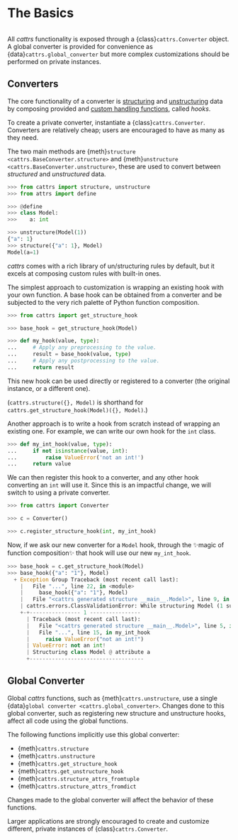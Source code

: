 # The Basics
```{currentmodule} cattrs
```

All _cattrs_ functionality is exposed through a {class}`cattrs.Converter` object.
A global converter is provided for convenience as {data}`cattrs.global_converter` but more complex customizations should be performed on private instances.


## Converters

The core functionality of a converter is [structuring](structuring.md) and [unstructuring](unstructuring.md) data by composing provided and [custom handling functions](customizing.md), called _hooks_.

To create a private converter, instantiate a {class}`cattrs.Converter`. Converters are relatively cheap; users are encouraged to have as many as they need.

The two main methods are {meth}`structure <cattrs.BaseConverter.structure>` and {meth}`unstructure <cattrs.BaseConverter.unstructure>`, these are used to convert between _structured_ and _unstructured_ data.

```python
>>> from cattrs import structure, unstructure
>>> from attrs import define

>>> @define
>>> class Model:
>>>    a: int

>>> unstructure(Model(1))
{"a": 1}
>>> structure({"a": 1}, Model)
Model(a=1)
```

_cattrs_ comes with a rich library of un/structuring rules by default, but it excels at composing custom rules with built-in ones.

The simplest approach to customization is wrapping an existing hook with your own function.
A base hook can be obtained from a converter and be subjected to the very rich palette of Python function composition.

```python
>>> from cattrs import get_structure_hook

>>> base_hook = get_structure_hook(Model)

>>> def my_hook(value, type):
...     # Apply any preprocessing to the value.
...     result = base_hook(value, type)
...     # Apply any postprocessing to the value.
...     return result
```

This new hook can be used directly or registered to a converter (the original instance, or a different one).

(`cattrs.structure({}, Model)` is shorthand for `cattrs.get_structure_hook(Model)({}, Model)`.)

Another approach is to write a hook from scratch instead of wrapping an existing one.
For example, we can write our own hook for the `int` class.

```python
>>> def my_int_hook(value, type):
...     if not isinstance(value, int):
...         raise ValueError('not an int!')
...     return value
```

We can then register this hook to a converter, and any other hook converting an `int` will use it.
Since this is an impactful change, we will switch to using a private converter.

```python
>>> from cattrs import Converter

>>> c = Converter()

>>> c.register_structure_hook(int, my_int_hook)
```

Now, if we ask our new converter for a `Model` hook, through the ✨magic of function composition✨ that hook will use our new `my_int_hook`.

```python
>>> base_hook = c.get_structure_hook(Model)
>>> base_hook({"a": "1"}, Model)
  + Exception Group Traceback (most recent call last):
    |   File "...", line 22, in <module>
    |     base_hook({"a": "1"}, Model)
    |   File "<cattrs generated structure __main__.Model>", line 9, in structure_Model
    | cattrs.errors.ClassValidationError: While structuring Model (1 sub-exception)
    +-+---------------- 1 ----------------
      | Traceback (most recent call last):
      |   File "<cattrs generated structure __main__.Model>", line 5, in structure_Model
      |   File "...", line 15, in my_int_hook
      |     raise ValueError("not an int!")
      | ValueError: not an int!
      | Structuring class Model @ attribute a
      +------------------------------------
```

## Global Converter

Global _cattrs_ functions, such as {meth}`cattrs.unstructure`, use a single {data}`global converter <cattrs.global_converter>`.
Changes done to this global converter, such as registering new structure and unstructure hooks, affect all code using the global functions.

The following functions implicitly use this global converter:

- {meth}`cattrs.structure`
- {meth}`cattrs.unstructure`
- {meth}`cattrs.get_structure_hook`
- {meth}`cattrs.get_unstructure_hook`
- {meth}`cattrs.structure_attrs_fromtuple`
- {meth}`cattrs.structure_attrs_fromdict`

Changes made to the global converter will affect the behavior of these functions.

Larger applications are strongly encouraged to create and customize different, private instances of {class}`cattrs.Converter`.
